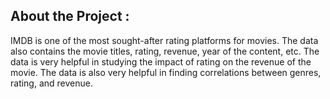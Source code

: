 ## About the Project :
IMDB is one of the most sought-after rating platforms for movies. The data also contains the movie titles, rating, revenue, year of the content, etc. The data is very helpful in studying the impact of rating on the revenue of the movie. The data is also very helpful in finding correlations between genres, rating, and revenue.
